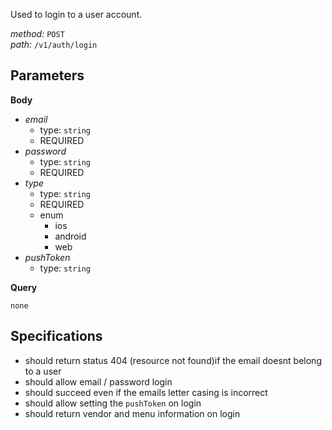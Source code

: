 Used to login to a user account.  
  
*method:* `POST`  
*path:* `/v1/auth/login`  
  
Parameters  
-----------  
  
**Body**  
  
- *email*  
  - type: `string`  
  - REQUIRED  
- *password*  
  - type: `string`  
  - REQUIRED  
- *type*  
  - type: `string`  
  - REQUIRED  
  - enum  
    - ios  
    - android  
    - web  
- *pushToken*  
  - type: `string`  
  
**Query**  
  
`none`  
  
Specifications  
--------------  
  
- should return status 404 (resource not found)if the email doesnt belong to a user  
- should allow email / password login  
- should succeed even if the emails letter casing is incorrect  
- should allow setting the `pushToken` on login  
- should return vendor and menu information on login  
